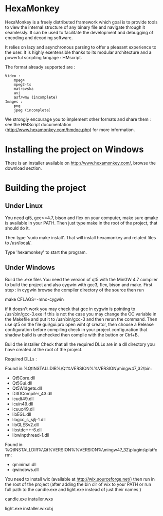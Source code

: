 HexaMonkey
==========

HexaMonkey is a freely distributed framework which goal is to provide tools to view the internal structure of any binary file and navigate through it seamlessly. It can be used to facilitate the development and debugging of encoding and decoding software.

It relies on lazy and asynchronous parsing to offer a pleasant experience to the user. It is highly exentensible thanks to its modular architecture and a powerful scripting langage : HMscript.

The format already supported are :

    Video :
        mpeg4
        mpeg2-ts
        matrovska
        avi
        asf/wmw (incomplete)
    Images :
        png
        jpeg (incomplete)

We strongly encourage you to implement other formats and share them : see the HMScript documentation (http://www.hexamonkey.com/hmdoc.php) for more information.

Installing the project on Windows
=================================
There is an installer available on http://www.hexamonkey.com/, browse the download section.

Building the project
====================
Under Linux
-----------

You need qt5, gcc>=4.7, bison and flex on your computer, make sure qmake is available in your PATH. Then just type make in the root of the project, that should do it. 

Then type 'sudo make install'. That will install hexamonkey and related files to /usr/local/.

Type 'hexamonkey' to start the program.


Under Windows
-------------

Build the .exe files
You need the version of qt5 with the MinGW 4.7 compiler to build the project and also cygwin with gcc3, flex, bison and make. 
First step : in cygwin browse the compiler directory of the source then run

make CFLAGS=-mno-cygwin

if it doesn't work you may check that gcc in cygwin is pointing to /usr/bin/gcc-3.exe if this is not the case you may change the CC variable in the Makefile and put it to /usr/bin/gcc-3 and then rerun the command.
Then use qt5 on the file gui/gui.pro open wiht qt creator, then choose a Release configuration before compiling check in your project configuration that shadow build is unchecked then compile with the button or Ctrl+B. 

Build the installer
Check that all the required DLLs are in a dll directory you have created at the root of the project.

Required DLLs : 

Found in %QtINSTALLDIR%\Qt%VERSION%\%VERSION\mingw47_32\bin:

- Qt5Core.dll 
- Qt5Gui.dll 
- Qt5Widgets.dll 
- D3DCompiler_43.dll
- icudt49.dll
- icuin49.dll
- icuuc49.dll
- libEGL.dll
- libgcc_s_sjlj-1.dll 
- libGLESv2.dll
- libstdc++-6.dll
- libwinpthread-1.dll

Found in %QtINSTALLDIR%\Qt%VERSION%\%VERSION%\mingw47_32\plugins\platform:

- qminimal.dll
- qwindows.dll


You need to install wix (available at http://wix.sourceforge.net/) then run in the root of the project (after adding the bin dir of wix to your PATH or run full path to the candle.exe and light.exe instead of just their names.)

candle.exe installer.wxs

light.exe installer.wixobj
